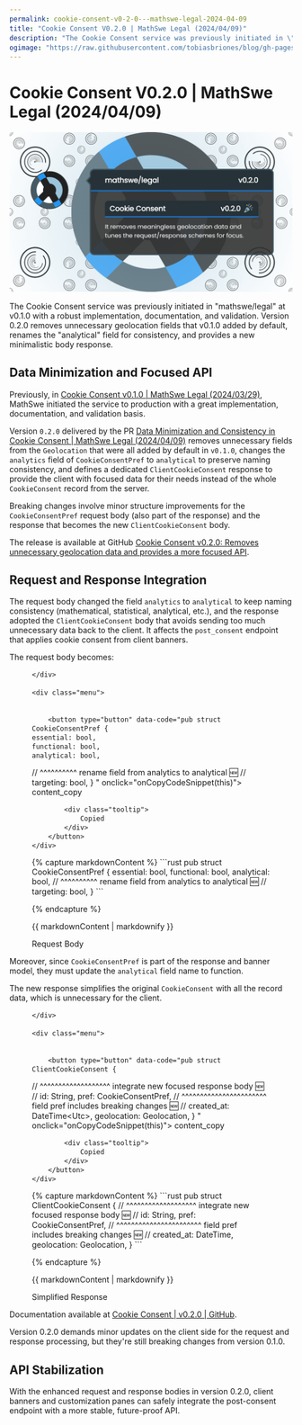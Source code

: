 ```yaml
---
permalink: cookie-consent-v0-2-0---mathswe-legal-2024-04-09
title: "Cookie Consent V0.2.0 | MathSwe Legal (2024/04/09)"
description: "The Cookie Consent service was previously initiated in \"mathswe/legal\" at v0.1.0 with a robust implementation, documentation, and validation. Version 0.2.0 removes unnecessary geolocation fields that v0.1.0 added by default, renames the \"analytical\" field for consistency, and provides a new minimalistic body response."
ogimage: "https://raw.githubusercontent.com/tobiasbriones/blog/gh-pages/cookie-consent-v0-2-0---mathswe-legal-2024-04-09/cookie-consent-v0-2-0---mathswe-legal-2024-04-09.png"
---
```



<!-- Copyright (c) 2024 Tobias Briones. All rights reserved. -->
<!-- SPDX-License-Identifier: CC-BY-4.0 -->
<!-- This file is part of https://github.com/tobiasbriones/blog -->

# Cookie Consent V0.2.0 | MathSwe Legal (2024/04/09)

<img src="cookie-consent-v0-2-0---mathswe-legal-2024-04-09.png" alt="Cookie Consent V0 2 0 | MathSwe Legal (2024/04/09)"/>


The Cookie Consent service was previously initiated in "mathswe/legal" at v0.1.0
with a robust implementation, documentation, and validation. Version 0.2.0
removes unnecessary geolocation fields that v0.1.0 added by default, renames
the "analytical" field for consistency, and provides a new minimalistic body
response.

## Data Minimization and Focused API

Previously, in
[Cookie Consent v0.1.0 | MathSwe Legal (2024/03/29)](/cookie-consent-v0-1-0---mathswe-legal-2024-03-29),
MathSwe initiated the service to production with a great implementation,
documentation, and validation basis.

Version `0.2.0` delivered by the PR
[Data Minimization and Consistency in Cookie Consent | MathSwe Legal (2024/04/09)](/data-minimization-and-consistency-in-cookie-consent---mathswe-legal-2024-04-09)
removes unnecessary fields from the `Geolocation`
that were all added by default in `v0.1.0`, changes the `analytics` field of
`CookieConsentPref` to `analytical` to preserve naming consistency, and defines
a dedicated `ClientCookieConsent` response to provide the client with focused
data for their needs instead of the whole `CookieConsent` record from the
server.

Breaking changes involve minor structure improvements for
the `CookieConsentPref` request body (also part of the response) and the
response that becomes the new `ClientCookieConsent` body.

The release is available at GitHub
[Cookie Consent v0.2.0: Removes unnecessary geolocation data and provides a more focused API](https://github.com/mathswe/legal/releases/tag/v0.2.0).

## Request and Response Integration

The request body changed the field `analytics` to `analytical` to keep naming
consistency (mathematical, statistical, analytical, etc.), and the response
adopted the `ClientCookieConsent` body that avoids sending too much unnecessary
data back to the client. It affects the `post_consent` endpoint that applies
cookie consent from client banners.

The request body becomes:


<figure>
<div class="header user-select-none headerless">
    <div class="caption">
        
    </div>

    <div class="menu">
        

        <button type="button" data-code="pub struct CookieConsentPref {
    essential: bool,
    functional: bool,
    analytical: bool,
&#x2F;&#x2F;  ^^^^^^^^^^ rename field from analytics to analytical 🆕 &#x2F;&#x2F;
    targeting: bool,
}
" onclick="onCopyCodeSnippet(this)">
            <span class="material-symbols-rounded">
            content_copy
            </span>

            <div class="tooltip">
                Copied
            </div>
        </button>
    </div>
</div>
{% capture markdownContent %}
```rust
pub struct CookieConsentPref {
    essential: bool,
    functional: bool,
    analytical: bool,
//  ^^^^^^^^^^ rename field from analytics to analytical 🆕 //
    targeting: bool,
}
```

{% endcapture %}

{{ markdownContent | markdownify }}



<figcaption>Request Body</figcaption>
</figure>

Moreover, since `CookieConsentPref` is part of the response and banner model,
they must update the `analytical` field name to function.

The new response simplifies the original `CookieConsent` with all the record
data, which is unnecessary for the client.


<figure>
<div class="header user-select-none headerless">
    <div class="caption">
        
    </div>

    <div class="menu">
        

        <button type="button" data-code="pub struct ClientCookieConsent {
&#x2F;&#x2F;         ^^^^^^^^^^^^^^^^^^^ integrate new focused response body 🆕 &#x2F;&#x2F;
    id: String,
    pref: CookieConsentPref,
&#x2F;&#x2F;  ^^^^^^^^^^^^^^^^^^^^^^^ field pref includes breaking changes 🆕 &#x2F;&#x2F;
    created_at: DateTime&lt;Utc&gt;,
    geolocation: Geolocation,
}
" onclick="onCopyCodeSnippet(this)">
            <span class="material-symbols-rounded">
            content_copy
            </span>

            <div class="tooltip">
                Copied
            </div>
        </button>
    </div>
</div>
{% capture markdownContent %}
```rust
pub struct ClientCookieConsent {
//         ^^^^^^^^^^^^^^^^^^^ integrate new focused response body 🆕 //
    id: String,
    pref: CookieConsentPref,
//  ^^^^^^^^^^^^^^^^^^^^^^^ field pref includes breaking changes 🆕 //
    created_at: DateTime<Utc>,
    geolocation: Geolocation,
}
```

{% endcapture %}

{{ markdownContent | markdownify }}



<figcaption>Simplified Response</figcaption>
</figure>

Documentation available at
[Cookie Consent \| v0.2.0 \| GitHub](https://github.com/mathswe/legal/tree/v0.2.0/cookie-consent).

Version 0.2.0 demands minor updates on the client side for the request and
response processing, but they're still breaking changes from version 0.1.0.

## API Stabilization

With the enhanced request and response bodies in version 0.2.0, client banners
and customization panes can safely integrate the post-consent endpoint with a
more stable, future-proof API.






